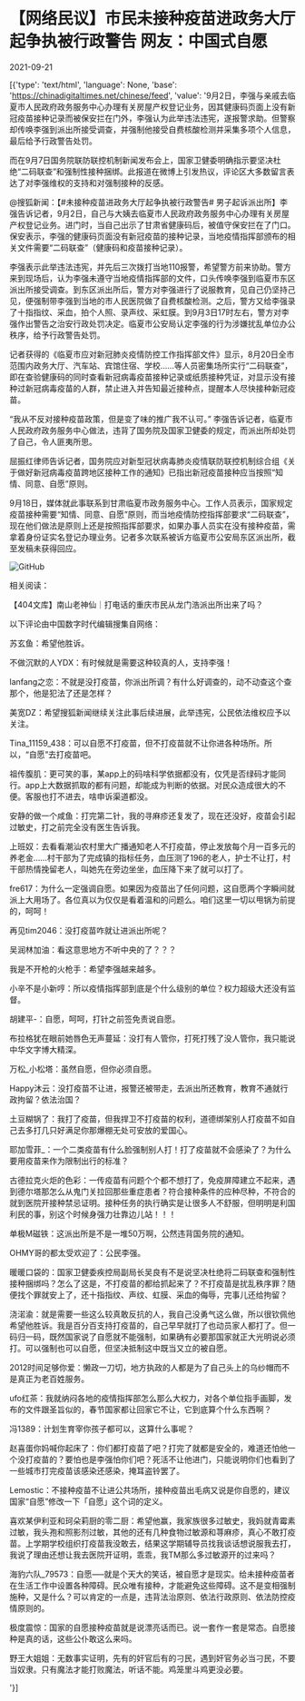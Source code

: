 # 【网络民议】市民未接种疫苗进政务大厅起争执被行政警告  网友：中国式自愿

2021-09-21

[{'type': 'text/html', 'language': None, 'base': 'https://chinadigitaltimes.net/chinese/feed', 'value': '9月2日，李强与亲戚去临夏市人民政府政务服务中心办理有关房屋产权登记业务，因其健康码页面上没有新冠疫苗接种记录而被保安拦在门外，李强认为此举违法违宪，遂报警求助。但警察却传唤李强到派出所接受调查，并强制他接受自费核酸检测并采集多项个人信息，最后给予行政警告处罚。

而在9月7日国务院联防联控机制新闻发布会上，国家卫健委明确指示要坚决杜绝“二码联查”和强制性接种捆绑。此报道在微博上引发热议，评论区大多数留言表达了对李强维权的支持和对强制接种的反感。



@搜狐新闻：【#未接种疫苗进政务大厅起争执被行政警告# 男子起诉派出所】李强告诉记者，9月2日，自己与大姨去临夏市人民政府政务服务中心办理有关房屋产权登记业务。进门时，当自己出示了甘肃省健康码后，被值守保安拦在了门口。保安表示，李强的健康码页面没有新冠疫苗的接种记录，当地疫情指挥部颁布的相关文件需要“二码联查”（健康码和疫苗接种记录）。

李强表示此举违法违宪，并先后三次拨打当地110报警，希望警方前来协助。警方来到现场后，认为李强未遵守当地疫情指挥部的文件，口头传唤李强到临夏市东区派出所接受调查。到东区派出所后，警方对李强进行了说服教育，见自己仍坚持己见，便强制带李强到当地的市人民医院做了自费核酸检测。之后，警方又给李强录了十指指纹、采血，拍个人照、录声纹、采虹膜。到9月3日17时左右，警方对李强作出警告之治安行政处罚决定。临夏市公安局认定李强的行为涉嫌扰乱单位办公秩序，给予行政警告处罚。

记者获得的《临夏市应对新冠肺炎疫情防控工作指挥部文件》显示，8月20日全市范围内政务大厅、汽车站、宾馆住宿、学校……等人员密集场所实行“二码联查”，即在查验健康码的同时查看新冠病毒疫苗接种记录或纸质接种凭证，对显示没有接种过新冠病毒疫苗的人群，禁止进入并告知最近接种点，提醒本人尽快接种新冠疫苗。

“我从不反对接种疫苗政策，但是变了味的推广我不认可。” 李强告诉记者，临夏市人民政府政务服务中心做法，违背了国务院及国家卫健委的规定，而派出所却处罚了自己，令人匪夷所思。

屈振红律师告诉记者，国务院应对新型冠状病毒肺炎疫情联防联控机制综合组《关于做好新冠病毒疫苗跨地区接种工作的通知》已指出新冠疫苗接种应当按照“知情、同意、自愿”原则。

9月18日，媒体就此事联系到甘肃临夏市政务服务中心。工作人员表示，国家规定疫苗接种需要“知情、同意、自愿”原则，而当地疫情防控指挥部要求“二码联查”，现在他们做法是原则上还是按照指挥部要求，如果办事人员实在没有接种疫苗，需拿着身份证实名登记办理业务。记者多次联系被诉方临夏市公安局东区派出所，截至发稿未获得回应。



![GitHub](https://chinadigitaltimes.net/chinese/files/2021/09/IMG_1038-scaled.jpg)

相关阅读：



【404文库】南山老神仙｜打电话的重庆市民从龙门浩派出所出来了吗？



以下评论由中国数字时代编辑搜集自网络：



苏玄鱼：希望他胜诉。

不做沉默的人YDX：有时候就是需要这种较真的人，支持李强！

lanfang之恋：不就是没打疫苗，你派出所调？有什么好调查的，动不动查这个查那个，他是犯法了还是怎样？

美宽DZ：希望搜狐新闻继续关注此事后续进展，此举违宪，公民依法维权应予以关注。

Tina_11159_438：可以自愿不打疫苗，但不打疫苗就不让你进各种场所。所以，“自愿”去打疫苗吧。

祖传腹肌：更可笑的事，某app上的码啥科学依据都没有，仅凭是否绿码才能同行。app上大数据抓取的都有问题，却能成为判断的依据。对民众造成很大的不便。客服也打不进去，啥申诉渠道都没。

安静的做一个咸鱼：打完第二针，我的寻麻疹还复发了，现在还没好，疫苗会引起过敏史，打之前完全没有医生告诉我。

上班奴：去看看潮汕农村里大广播通知老人不打疫苗，停止发放每个月一百多元的养老金……村干部为了完成镇的指标任务，血压测了196的老人，护士不让打，村干部热情挽留老人，叫她先在旁边坐坐，血压降下来了就可以打了。

fre617：为什么一定强调自愿。如果因为疫苗出了任何问题，这自愿两个字瞬间就派上大用场了。各位真以为仅仅是看着温和的问题么。咱们这里一切以甩锅为前提的，呵呵！

再见tim2046：没打疫苗咋就让进派出所呢？

吴润林加油：看这意思地方不听中央的了？？？

我是不开枪的火枪手：希望李强越来越多。

小辛不是小新哼：所以疫情指挥部到底是个什么级别的单位？权力超级大还没有监督。

胡建平-：自愿，呵呵，打针之前签免责说自愿。

布拉格犹在眼前她唇色无声蔓延：没打有人管你，打死打残了没人管你，我只能说中华文字博大精深。

万松_小松塔：虽然自愿，但你必须自愿。

Happy沐云：没打疫苗不让进，报警还被带走，去派出所还教育，教育不通就行政拘留？依法治国？

土豆糊锅了：我打了疫苗，但我捍卫不打疫苗的权利，道德绑架别人打疫苗不如自己去多打几只好满足你那爆棚无处可安放的爱国心。

耶加雪菲_：一个二类疫苗有什么脸强制别人打！打了疫苗就不会感染了？为什么要用疫苗来作为限制出行的标准？

古德拉克火炬的色彩：一传疫苗有问题个个都不想打了，免疫屏障建立不起来，遇到德尔塔那怎么从鬼门关拉回那些重症患者？符合接种条件的应种尽种，不符合的就到医院开接种禁忌证明。接种任务的执行确实是让很多人不舒服，但明明是利国利民的事，别这个时候身强力壮靠边儿站！！！

单极M磁铁：这派出所是不是一堆50万啊，公然违背国务院的通知。

OHMY哥的都太受欢迎了：公民李强。

暖暖口袋的：国家卫健委疾控局副局长吴良有不是说坚决杜绝将二码联查和强制性接种捆绑吗？怎么了这是，不打疫苗的都给抓起来了？不打疫苗是扰乱秩序罪？随便找个罪就安上了，还十指指纹、声纹、虹膜、采血的侮辱，完事儿还给拘留？

浇渃渝：就是需要一些这么较真敢反抗的人，我自己没勇气这么做，所以很钦佩他希望他胜诉。我是百分百支持打疫苗的，自己早早就打了也动员家人都打了。但一码归一码，既然国家说了自愿就不能强制，如果确有必要那国家就正大光明说必须打。可以强制也可以自愿，但坚决抵制这中既当又立的被自愿。

2012时间足够你爱：懒政一刀切，地方执政的人都是为了自己头上的乌纱帽而不是真正为老百姓服务。

ufo红茶：我就纳闷各地的疫情指挥部怎么那么大权力，对各个单位指手画脚，发布的文件跟圣旨似的，春节国家都让回家它不让，它到底算个什么东西啊？

冯1389：计划生育宰你孩子都可以，这算什么事呢？

赵喜蛋你妈喊你起床了：你们都打疫苗了吧？打完了就都是安全的，难道还怕他一个没打疫苗的？要怕也是李强怕你们吧？死活不让他进门，只能说明你们也看到了一些城市打完疫苗该感染还感染，掩耳盗铃罢了。

Lemostic：不接种疫苗不让进公共场所，接种疫苗出毛病又说是你自愿的，建议国家“自愿”修改一下「自愿」这个词的定义。

喜欢某伊利亚和珂朵莉厨的零二厨：希望他赢，我家族很多过敏史，我妈就青霉素过敏，我头孢和照影剂过敏，其他的还有几种食物过敏源和荨麻疹，真心不敢打疫苗。上学期学校组织打疫苗我没敢去，结果这学期辅导员找我谈话想说服我去打，我说了理由还想让我去医院开证明，乖乖，我TM那么多过敏源开的过来吗？

海豹六队_79573：自愿&#8212;&#8211;就是个天大的笑话，被自愿才是现实。给未接种疫苗者在生活工作中设置各种障碍。民众唯有接种，才能避免这些障碍。这不是变相强制施种，又是什么？可以肯定的一点是，违背法治原则、依法行政原则、依法防控疫情原则的。

极度震惊：国家的自愿接种疫苗就是说漂亮话而已。说一套作一套是常态。自愿接种是真的话，这些公仆敢这么来吗。

野王大姐姐：无数事实证明，先有的奸官后有的刁民，遇到奸官务必当刁民，不要当奴隶。只有魔法才能打败魔法，听话不能。鸡笼里斗鸡更没必要。

'}]